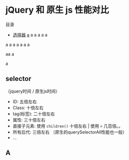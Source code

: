 # jQuery 和 原生 js 性能对比
目录
- [选择器](#selector)
[a](#A)
a
a
a
a
a

a
a
a
a
a
a
a

aa
a

a

## selector

（jquery时间 / 原生js时间）
- ID: 五倍左右
- Class: 十倍左右
- tag(标签): 二十倍左右
- 属性: 三十倍左右
- 直接子元素: 使用 `children()` 十倍左右 | 使用 `>` 几百倍。。
- 所有后代: 三倍左右 （原生的querySelectorAll性能也一般）
- ...




























## A
